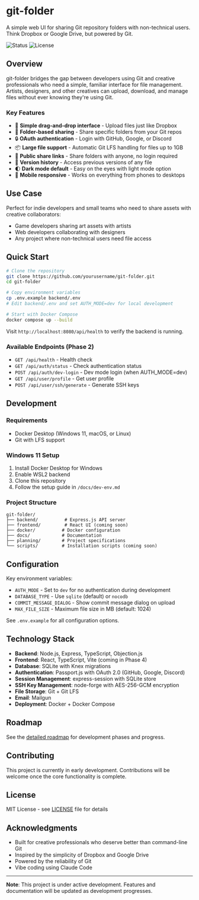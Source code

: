 # git-folder

A simple web UI for sharing Git repository folders with non-technical users. Think Dropbox or Google Drive, but powered by Git.

![Status](https://img.shields.io/badge/status-development-yellow)
![License](https://img.shields.io/badge/license-MIT-blue)

## Overview

git-folder bridges the gap between developers using Git and creative professionals who need a simple, familiar interface for file management. Artists, designers, and other creatives can upload, download, and manage files without ever knowing they're using Git.

### Key Features

- 🎨 **Simple drag-and-drop interface** - Upload files just like Dropbox
- 📁 **Folder-based sharing** - Share specific folders from your Git repos
- 🔒 **OAuth authentication** - Login with GitHub, Google, or Discord
- 📦 **Large file support** - Automatic Git LFS handling for files up to 1GB
- 🔗 **Public share links** - Share folders with anyone, no login required
- 📝 **Version history** - Access previous versions of any file
- 🌓 **Dark mode default** - Easy on the eyes with light mode option
- 📱 **Mobile responsive** - Works on everything from phones to desktops

## Use Case

Perfect for indie developers and small teams who need to share assets with creative collaborators:

- Game developers sharing art assets with artists
- Web developers collaborating with designers
- Any project where non-technical users need file access

## Quick Start

```bash
# Clone the repository
git clone https://github.com/yourusername/git-folder.git
cd git-folder

# Copy environment variables
cp .env.example backend/.env
# Edit backend/.env and set AUTH_MODE=dev for local development

# Start with Docker Compose
docker compose up --build
```

Visit `http://localhost:8080/api/health` to verify the backend is running.

### Available Endpoints (Phase 2)

- `GET /api/health` - Health check
- `GET /api/auth/status` - Check authentication status
- `POST /api/auth/dev-login` - Dev mode login (when AUTH_MODE=dev)
- `GET /api/user/profile` - Get user profile
- `POST /api/user/ssh/generate` - Generate SSH keys

## Development

### Requirements

- Docker Desktop (Windows 11, macOS, or Linux)
- Git with LFS support

### Windows 11 Setup

1. Install Docker Desktop for Windows
2. Enable WSL2 backend
3. Clone this repository
4. Follow the setup guide in `/docs/dev-env.md`

### Project Structure

```
git-folder/
├── backend/          # Express.js API server
├── frontend/         # React UI (coming soon)
├── docker/          # Docker configuration
├── docs/            # Documentation
├── planning/        # Project specifications
└── scripts/         # Installation scripts (coming soon)
```

## Configuration

Key environment variables:

- `AUTH_MODE` - Set to `dev` for no authentication during development
- `DATABASE_TYPE` - Use `sqlite` (default) or `nocodb`
- `COMMIT_MESSAGE_DIALOG` - Show commit message dialog on upload
- `MAX_FILE_SIZE` - Maximum file size in MB (default: 1024)

See `.env.example` for all configuration options.

## Technology Stack

- **Backend**: Node.js, Express, TypeScript, Objection.js
- **Frontend**: React, TypeScript, Vite (coming in Phase 4)
- **Database**: SQLite with Knex migrations
- **Authentication**: Passport.js with OAuth 2.0 (GitHub, Google, Discord)
- **Session Management**: express-session with SQLite store
- **SSH Key Management**: node-forge with AES-256-GCM encryption
- **File Storage**: Git + Git LFS
- **Email**: Mailgun
- **Deployment**: Docker + Docker Compose

## Roadmap

See the [detailed roadmap](./planning/roadmap.md) for development phases and progress.

## Contributing

This project is currently in early development. Contributions will be welcome once the core functionality is complete.

## License

MIT License - see [LICENSE](./LICENSE) file for details

## Acknowledgments

- Built for creative professionals who deserve better than command-line Git
- Inspired by the simplicity of Dropbox and Google Drive
- Powered by the reliability of Git
- Vibe coding using Claude Code

---

**Note**: This project is under active development. Features and documentation will be updated as development progresses.